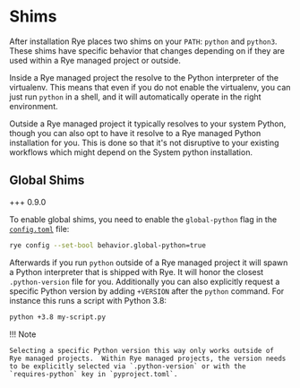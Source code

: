 # Shims

After installation Rye places two shims on your `PATH`: `python` and `python3`.  These
shims have specific behavior that changes depending on if they are used within a Rye
managed project or outside.

Inside a Rye managed project the resolve to the Python interpreter of the virtualenv.
This means that even if you do not enable the virtualenv, you can just run `python`
in a shell, and it will automatically operate in the right environment.

Outside a Rye managed project it typically resolves to your system Python, though you
can also opt to have it resolve to a Rye managed Python installation for you.  This is
done so that it's not disruptive to your existing workflows which might depend on the
System python installation.

## Global Shims

+++ 0.9.0

To enable global shims, you need to enable the `global-python` flag in
the [`config.toml`](config.md) file:

```bash
rye config --set-bool behavior.global-python=true
```

Afterwards if you run `python` outside of a Rye managed project it will
spawn a Python interpreter that is shipped with Rye.  It will honor the
closest `.python-version` file for you.  Additionally you can also
explicitly request a specific Python version by adding `+VERSION` after
the `python` command.  For instance this runs a script with Python 3.8:

```bash
python +3.8 my-script.py
```

!!! Note

    Selecting a specific Python version this way only works outside of
    Rye managed projects.  Within Rye managed projects, the version needs
    to be explicitly selected via `.python-version` or with the
    `requires-python` key in `pyproject.toml`.
